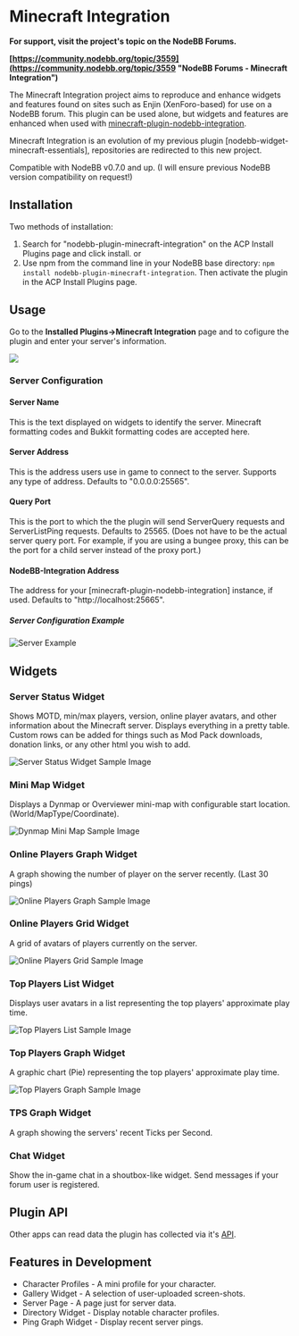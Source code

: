 # Minecraft Integration

**For support, visit the project's topic on the NodeBB Forums.**

**[https://community.nodebb.org/topic/3559](https://community.nodebb.org/topic/3559 "NodeBB Forums - Minecraft Integration")**

The Minecraft Integration project aims to reproduce and enhance widgets and features found on sites such as Enjin (XenForo-based) for use on a NodeBB forum. This plugin can be used alone, but widgets and features are enhanced when used with [minecraft-plugin-nodebb-integration](https://github.com/yariplus/bukkit-plugin-nodebb-integration/releases/download/v0.0.1/bukkit-nodebb-integration-0.0.1.jar).

Minecraft Integration is an evolution of my previous plugin [nodebb-widget-minecraft-essentials], repositories are redirected to this new project.

Compatible with NodeBB v0.7.0 and up. (I will ensure previous NodeBB version compatibility on request!)

## Installation

Two methods of installation:
1. Search for "nodebb-plugin-minecraft-integration" on the ACP Install Plugins page and click install.
or
2. Use npm from the command line in your NodeBB base directory: `npm install nodebb-plugin-minecraft-integration`. Then activate the plugin in the ACP Install Plugins page.

## Usage

Go to the **Installed Plugins->Minecraft Integration** page and to cofigure the plugin and enter your server's information.

![](http://puu.sh/inZMb/f06bdd48c1.png)

### Server Configuration

#### Server Name
This is the text displayed on widgets to identify the server. Minecraft formatting codes and Bukkit formatting codes are accepted here.

#### Server Address
This is the address users use in game to connect to the server. Supports any type of address. Defaults to "0.0.0.0:25565".

#### Query Port
This is the port to which the the plugin will send ServerQuery requests and ServerListPing requests. Defaults to 25565. (Does not have to be the actual server query port. For example, if you are using a bungee proxy, this can be the port for a child server instead of the proxy port.)

#### NodeBB-Integration Address
The address for your [minecraft-plugin-nodebb-integration] instance, if used. Defaults to "http://localhost:25665".

##### Server Configuration Example

![Server Example](http://puu.sh/inZS9/0c710bcf2f.png)

## Widgets

### Server Status Widget

Shows MOTD, min/max players, version, online player avatars, and other information about the Minecraft server. Displays everything in a pretty table. Custom rows can be added for things such as Mod Pack downloads, donation links, or any other html you wish to add.

![Server Status Widget Sample Image](http://yariplus.x10.mx/images/widgetServerStatus.png "Server Status Widget Sample Image")

### Mini Map Widget

Displays a Dynmap or Overviewer mini-map with configurable start location. (World/MapType/Coordinate).

![Dynmap Mini Map Sample Image](http://yariplus.x10.mx/images/widgetDynmapMiniMap.png "Dynmap Mini Map Sample Image")

### Online Players Graph Widget

A graph showing the number of player on the server recently. (Last 30 pings)

![Online Players Graph Sample Image](http://yariplus.x10.mx/images/widgetOnlinePlayersGraph.png "Online Players Graph Sample Image")

### Online Players Grid Widget

A grid of avatars of players currently on the server.

![Online Players Grid Sample Image](http://yariplus.x10.mx/images/widgetOnlinePlayersGrid.png "Online Players Grid Sample Image")

### Top Players List Widget

Displays user avatars in a list representing the top players' approximate play time.

![Top Players List Sample Image](http://yariplus.x10.mx/images/widgetTopPlayersList.png "Top Players List Sample Image")

### Top Players Graph Widget

A graphic chart (Pie) representing the top players' approximate play time.

![Top Players Graph Sample Image](http://yariplus.x10.mx/images/widgetTopPlayersGraph.png "Top Players Graph Sample Image")

### TPS Graph Widget

A graph showing the servers' recent Ticks per Second.

### Chat Widget

Show the in-game chat in a shoutbox-like widget. Send messages if your forum user is registered.

## Plugin API

Other apps can read data the plugin has collected via it's [API](https://github.com/yariplus/nodebb-plugin-minecraft-integration/wiki/API).

## Features in Development

* Character Profiles - A mini profile for your character.
* Gallery Widget - A selection of user-uploaded screen-shots.
* Server Page - A page just for server data.
* Directory Widget - Display notable character profiles.
* Ping Graph Widget - Display recent server pings.
